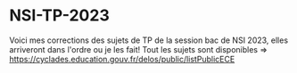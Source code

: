 # NSI-TP-2023
Voici mes corrections des sujets de TP de la session bac de NSI 2023, elles arriveront dans l'ordre ou je les fait!
Tout les sujets sont disponibles => https://cyclades.education.gouv.fr/delos/public/listPublicECE
